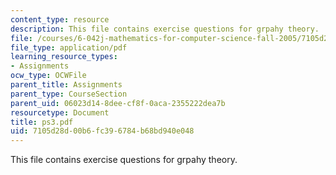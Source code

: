 ```yaml
---
content_type: resource
description: This file contains exercise questions for grpahy theory.
file: /courses/6-042j-mathematics-for-computer-science-fall-2005/7105d28d00b6fc396784b68bd940e048_ps3.pdf
file_type: application/pdf
learning_resource_types:
- Assignments
ocw_type: OCWFile
parent_title: Assignments
parent_type: CourseSection
parent_uid: 06023d14-8dee-cf8f-0aca-2355222dea7b
resourcetype: Document
title: ps3.pdf
uid: 7105d28d-00b6-fc39-6784-b68bd940e048
---
```

This file contains exercise questions for grpahy theory.

